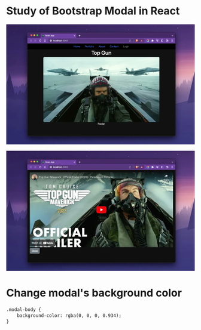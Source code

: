# Study of Bootstrap Modal in React

![Landing](./src/assets/images/screen-shot-1.webp)

![Modal](./src/assets/images/screen-shot-2.webp)

# Change modal's background color
```
.modal-body {
    background-color: rgba(0, 0, 0, 0.934);
}
```